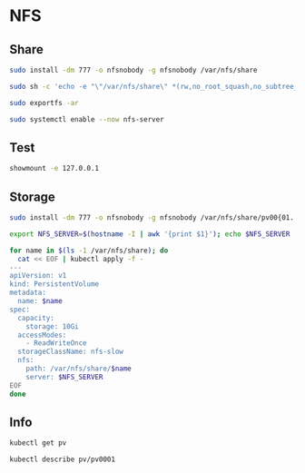# NFS

## Share

```sh
sudo install -dm 777 -o nfsnobody -g nfsnobody /var/nfs/share
```

```sh
sudo sh -c 'echo -e "\"/var/nfs/share\" *(rw,no_root_squash,no_subtree_check)" > /etc/exports.d/nfs-slow.exports'
```

```sh
sudo exportfs -ar
```

```sh
sudo systemctl enable --now nfs-server
```

## Test

```sh
showmount -e 127.0.0.1
```

## Storage

```sh
sudo install -dm 777 -o nfsnobody -g nfsnobody /var/nfs/share/pv00{01..12}
```

```sh
export NFS_SERVER=$(hostname -I | awk '{print $1}'); echo $NFS_SERVER
```

```sh
for name in $(ls -1 /var/nfs/share); do
  cat << EOF | kubectl apply -f -
---
apiVersion: v1
kind: PersistentVolume
metadata:
  name: $name
spec:
  capacity:
    storage: 10Gi
  accessModes:
    - ReadWriteOnce
  storageClassName: nfs-slow
  nfs:
    path: /var/nfs/share/$name
    server: $NFS_SERVER
EOF
done
```

## Info

```sh
kubectl get pv
```

```sh
kubectl describe pv/pv0001
```
